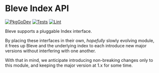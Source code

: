 # Bleve Index API

[![PkgGoDev](https://pkg.go.dev/badge/github.com/blevesearch/bleve_index_api)](https://pkg.go.dev/github.com/blevesearch/bleve_index_api)
[![Tests](https://github.com/blevesearch/bleve_index_api/workflows/Tests/badge.svg?branch=master&event=push)](https://github.com/blevesearch/bleve_index_api/actions?query=workflow%3ATests+event%3Apush+branch%3Amaster)
[![Lint](https://github.com/blevesearch/bleve_index_api/workflows/Lint/badge.svg?branch=master&event=push)](https://github.com/blevesearch/bleve_index_api/actions?query=workflow%3ALint+event%3Apush+branch%3Amaster)

Bleve supports a pluggable Index interface.

By placing these interfaces in their own, *hopefully* slowly evolving module, it frees up Bleve and the underlying index to each introduce new major versions without interfering with one another.

With that in mind, we anticipate introducing non-breaking changes only to this module, and keeping the major version at 1.x for some time.